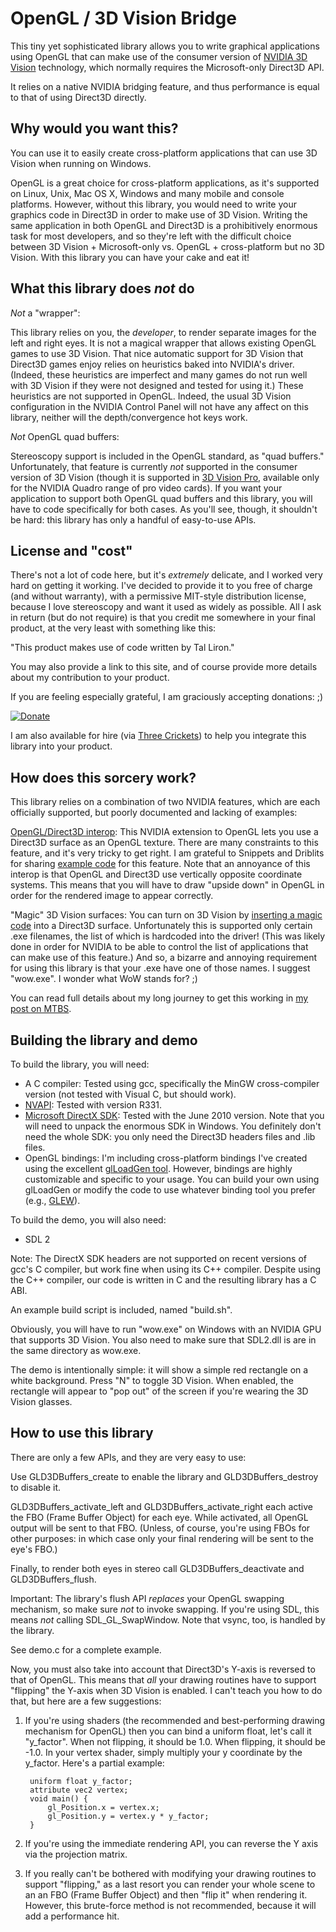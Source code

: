 OpenGL / 3D Vision Bridge
=========================

This tiny yet sophisticated library allows you to write graphical applications using OpenGL that can make
use of the consumer version of [NVIDIA 3D Vision](http://www.nvidia.com/object/3d-vision-main.html) technology, which normally requires the Microsoft-only
Direct3D API.

It relies on a native NVIDIA bridging feature, and thus performance is equal to that of using Direct3D
directly.

Why would you want this?
------------------------

You can use it to easily create cross-platform applications that can use 3D Vision when running on Windows.

OpenGL is a great choice for cross-platform applications, as it's supported on Linux, Unix, Mac OS X, Windows
and many mobile and console platforms. However, without this library, you would need to write your graphics
code in Direct3D in order to make use of 3D Vision. Writing the same application in both OpenGL and Direct3D
is a prohibitively enormous task for most developers, and so they're left with the difficult choice between
3D Vision + Microsoft-only vs. OpenGL + cross-platform but no 3D Vision. With this library you can have your
cake and eat it!

What this library does *not* do
-------------------------------

*Not* a "wrapper":

This library relies on you, the *developer*, to render separate images for the left and right eyes. It is not
a magical wrapper that allows existing OpenGL games to use 3D Vision. That nice automatic support for 3D Vision
that Direct3D games enjoy relies on heuristics baked into NVIDIA's driver. (Indeed, these heuristics
are imperfect and many games do not run well with 3D Vision if they were not designed and tested for using it.)
These heuristics are not supported in OpenGL. Indeed, the usual 3D Vision configuration in the NVIDIA
Control Panel will not have any affect on this library, neither will the depth/convergence hot keys work.

*Not* OpenGL quad buffers:

Stereoscopy support is included in the OpenGL standard, as "quad buffers." Unfortunately, that feature is
currently *not* supported in the consumer version of 3D Vision (though it is supported in [3D Vision Pro](http://www.nvidia.com/object/quadro_stereo_technology.html),
available only for the NVIDIA Quadro range of pro video cards). If you want your application to support both
OpenGL quad buffers and this library, you will have to code specifically for both cases. As you'll see, though,
it shouldn't be hard: this library has only a handful of easy-to-use APIs.

License and "cost"
------------------

There's not a lot of code here, but it's *extremely* delicate, and I worked very hard on getting it working.
I've decided to provide it to you free of charge (and without warranty), with a permissive MIT-style distribution
license, because I love stereoscopy and want it used as widely as possible. All I ask in return (but do not require)
is that you credit me somewhere in your final product, at the very least with something like this:

"This product makes use of code written by Tal Liron."

You may also provide a link to this site, and of course provide more details about my contribution to your
product. 

If you are feeling especially grateful, I am graciously accepting donations: ;)

[![Donate](https://www.paypalobjects.com/en_US/i/btn/btn_donate_LG.gif)](https://www.paypal.com/cgi-bin/webscr?cmd=_s-xclick&hosted_button_id=NQXC28JYKUKH2)

I am also available for hire (via [Three Crickets](http://threecrickets.com/)) to help you integrate this library into your product. 

How does this sorcery work?
---------------------------

This library relies on a combination of two NVIDIA features, which are each officially supported, but
poorly documented and lacking of examples:

[OpenGL/Direct3D interop](http://developer.download.nvidia.com/opengl/specs/WGL_NV_DX_interop.txt):
This NVIDIA extension to OpenGL lets you use a Direct3D surface as an OpenGL texture. There are many constraints
to this feature, and it's very tricky to get right. I am grateful to Snippets and Driblits for sharing [example code](https://sites.google.com/site/snippetsanddriblits/OpenglDxInterop)
for this feature. Note that an annoyance of this interop is that OpenGL and Direct3D use vertically opposite
coordinate systems. This means that you will have to draw "upside down" in OpenGL in order for the rendered image
to appear correctly. 

"Magic" 3D Vision surfaces: You can turn on 3D Vision by [inserting a magic code](http://developer.download.nvidia.com/presentations/2009/GDC/GDC09-3DVision-The_In_and_Out.pdf)
into a Direct3D surface.  Unfortunately this is supported only certain .exe filenames, the list of which is
hardcoded into the driver! (This was likely done in order for NVIDIA to be able to control the list of
applications that can make use of this feature.) And so, a bizarre and annoying requirement for using this
library is that your .exe have one of those names. I suggest "wow.exe". I wonder what WoW stands for? ;)

You can read full details about my long journey to get this working in [my post on MTBS](http://www.mtbs3d.com/phpbb/viewtopic.php?f=105&t=16310&p=97553).

Building the library and demo
-----------------------------

To build the library, you will need:

* A C compiler: Tested using gcc, specifically the MinGW cross-compiler version (not tested with Visual C, but
should work).
* [NVAPI](https://developer.nvidia.com/nvapi): Tested with version R331.
* [Microsoft DirectX SDK](http://www.microsoft.com/en-us/download/details.aspx?id=6812): Tested with the June
2010 version. Note that you will need to unpack the enormous SDK in Windows. You definitely don't need the whole
SDK: you only need the Direct3D headers files and .lib files.
* OpenGL bindings: I'm including cross-platform bindings I've created using the excellent [glLoadGen tool](https://bitbucket.org/alfonse/glloadgen/wiki/Home).
However, bindings are highly customizable and specific to your usage. You can build your own using glLoadGen
or modify the code to use whatever binding tool you prefer (e.g., [GLEW](http://glew.sourceforge.net/)).

To build the demo, you will also need:

* SDL 2

Note: The DirectX SDK headers are not supported on recent versions of gcc's C compiler, but work fine when using
its C++ compiler. Despite using the C++ compiler, our code is written in C and the resulting library has a C ABI.

An example build script is included, named "build.sh".

Obviously, you will have to run "wow.exe" on Windows with an NVIDIA GPU that supports 3D Vision. You also need to
make sure that SDL2.dll is are in the same directory as wow.exe.

The demo is intentionally simple: it will show a simple red rectangle on a white background. Press "N" to toggle
3D Vision. When enabled, the rectangle will appear to "pop out" of the screen if you're wearing the 3D Vision
glasses.

How to use this library
-----------------------

There are only a few APIs, and they are very easy to use:

Use GLD3DBuffers_create to enable the library and GLD3DBuffers_destroy to disable it.

GLD3DBuffers_activate_left and GLD3DBuffers_activate_right each active the FBO (Frame Buffer Object) for
each eye. While activated, all OpenGL output will be sent to that FBO. (Unless, of course, you're using
FBOs for other purposes: in which case only your final rendering will be sent to the eye's FBO.)

Finally, to render both eyes in stereo call GLD3DBuffers_deactivate and GLD3DBuffers_flush.  

Important: The library's flush API *replaces* your OpenGL swapping mechanism, so make sure *not* to invoke
swapping. If you're using SDL, this means *not* calling SDL_GL_SwapWindow. Note that vsync, too, is handled
by the library.

See demo.c for a complete example.

Now, you must also take into account that Direct3D's Y-axis is reversed to that of OpenGL. This means that
*all* your drawing routines have to support "flipping" the Y-axis when 3D Vision is enabled. I can't teach you
how to do that, but here are a few suggestions:

1. If you're using shaders (the recommended and best-performing drawing mechanism for OpenGL) then you can
bind a uniform float, let's call it "y\_factor". When not flipping, it should be 1.0. When flipping, it should
be -1.0. In your vertex shader, simply multiply your y coordinate by the y_factor. Here's a partial example:

		uniform float y_factor;
		attribute vec2 vertex;
		void main() {
			gl_Position.x = vertex.x;
			gl_Position.y = vertex.y * y_factor;
		}

2. If you're using the immediate rendering API, you can reverse the Y axis via the projection matrix.

3. If you really can't be bothered with modifying your drawing routines to support "flipping," as a last
resort you can render your whole scene to an an FBO (Frame Buffer Object) and then "flip it" when rendering
it. However, this brute-force method is not recommended, because it will add a performance hit.
